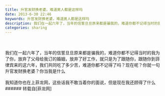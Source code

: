 ```yaml
---
title: 升官发财换老婆，难道男人都是这样吗
date: 2013-6-30 22:46
keywords: 升官发财换老婆，难道男人都是这样吗
description: 我们在一起六年了，当年的信誓旦旦原来都是骗我的，难道你都不记得当时的我为了你，放弃了父母给我订的婚姻，放弃了好工作，就只是为了跟随你，跟随你到菲律宾来的这六年，我们共同吃了多少苦，难道你都不记得了吗？现在呢？你就一句升官发财换老婆？你当我是什么我知道你也在上菲龙网，这些话我不敢当着你的面说，但是现在我还顾得了什么
categories: sharing
---
```

<td class="t_f" id="postmessage_13064">

<br/>
<br/>
我们在一起六年了，当年的信誓旦旦原来都是骗我的，难道你都不记得当时的我为了你，放弃了父母给我订的婚姻，放弃了好工作，就只是为了跟随你，跟随你到菲律宾来的这六年，我们共同吃了多少苦，难道你都不记得了吗？现在呢？你就一句升官发财换老婆？你当我是什么<br/>
<br/>
我知道你也在上菲龙网，这些话我不敢当着你的面说，但是现在我还顾得了什么<br/>
</td>
###### 转载自[菲龙网]
